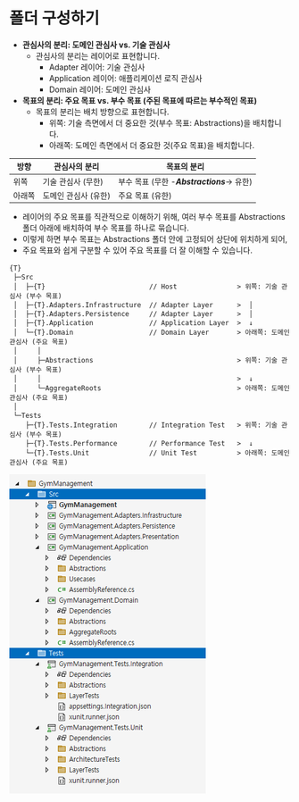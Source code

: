 # 폴더 구성하기

- **관심사의 분리: 도메인 관심사 vs. 기술 관심사**
  - 관심사의 분리는 레이어로 표현합니다.
    - Adapter 레이어: 기술 관심사
    - Application 레이어: 애플리케이션 로직 관심사
    - Domain 레이어: 도메인 관심사
- **목표의 분리: 주요 목표 vs. 부수 목표 (주된 목표에 따르는 부수적인 목표)**
  - 목표의 분리는 배치 방향으로 표현합니다.
    - 위쪽: 기술 측면에서 더 중요한 것(부수 목표: Abstractions)을 배치합니다.
    - 아래쪽: 도메인 측면에서 더 중요한 것(주요 목표)을 배치합니다.

| 방향    | 관심사의 분리           | 목표의 분리                                  |
| ---    | ---                             | ---                              |
| 위쪽    | 기술 관심사 (무한)       | 부수 목표 (무한 -**_Abstractions_**-> 유한)  |
| 아래쪽  | 도메인 관심사 (유한)     | 주요 목표 (유한)                             |

- 레이어의 주요 목표를 직관적으로 이해하기 위해, 여러 부수 목표를 Abstractions 폴더 아래에 배치하여 부수 목표를 하나로 묶습니다.
- 이렇게 하면 부수 목표는 Abstractions 폴더 안에 고정되어 상단에 위치하게 되어,
- 주요 목표와 쉽게 구분할 수 있어 주요 목표를 더 잘 이해할 수 있습니다.

```shell
{T}
 ├─Src
 │  ├─{T}                          // Host               > 위쪽: 기술 관심사 (부수 목표)
 │  ├─{T}.Adapters.Infrastructure  // Adapter Layer      >  │
 │  ├─{T}.Adapters.Persistence     // Adapter Layer      >  │
 │  ├─{T}.Application              // Application Layer  >  ↓
 │  └─{T}.Domain                   // Domain Layer       > 아래쪽: 도메인 관심사 (주요 목표)
 │     │
 │     ├─Abstractions                                    > 위쪽: 기술 관심사 (부수 목표)
 │     │                                                 >  ↓
 │     └─AggregateRoots                                  > 아래쪽: 도메인 관심사 (주요 목표)
 │
 └─Tests
    ├─{T}.Tests.Integration        // Integration Test   > 위쪽: 기술 관심사 (부수 목표)
    ├─{T}.Tests.Performance        // Performance Test   >  ↓
    └─{T}.Tests.Unit               // Unit Test          > 아래쪽: 도메인 관심사 (주요 목표)
```

![](./solution-structure-principle.png)
